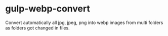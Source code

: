 # gulp-webp-convert
Convert automatically all jpg, jpeg, png into webp images from multi folders as folders got changed in files.
